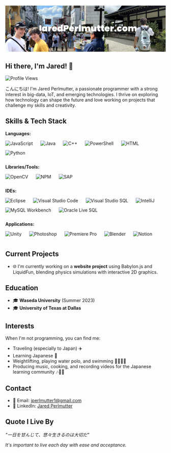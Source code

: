 [![header](./banner.png)](https://jaredperlmutter.com)

## Hi there, I'm Jared! 👋

![Profile Views](https://komarev.com/ghpvc/?username=jear-bear)

こんにちは! I'm Jared Perlmutter, a passionate programmer with a strong interest in big-data, IoT, and emerging technologies. I thrive on exploring how technology can shape the future and love working on projects that challenge my skills and creativity.

## Skills & Tech Stack

**Languages:**
<div>
  <img src="https://cdn.svgporn.com/logos/javascript.svg" alt="JavaScript" height="30" style="display:inline-block; margin-right: 20px;"/>
  <img src="https://cdn.svgporn.com/logos/java.svg" alt="Java" height="30" style="display:inline-block; margin-right: 20px;"/>
  <img src="https://cdn.svgporn.com/logos/c-plusplus.svg" alt="C++" height="30" style="display:inline-block; margin-right: 20px;"/>
  <img src="https://raw.githubusercontent.com/gist/Xainey/d5bde7d01dcbac51ac951810e94313aa/raw/6c858c46726541b48ddaaebab29c41c07a196394/PowerShell.svg" alt="PowerShell" height="30" style="display:inline-block; margin-right: 20px;"/>
  <img src="https://cdn.svgporn.com/logos/html-5.svg" alt="HTML" height="30" style="display:inline-block; margin-right: 20px;"/>
  <img src="https://cdn.svgporn.com/logos/python.svg" alt="Python" height="30" style="display:inline-block; margin-right: 20px;"/>
</div>

**Libraries/Tools:**
<div>
  <img src="https://cdn.svgporn.com/logos/opencv.svg" alt="OpenCV" height="30" style="display:inline-block; margin-right: 20px;"/>
  <img src="https://cdn.svgporn.com/logos/npm.svg" alt="NPM" height="30" style="display:inline-block; margin-right: 20px;"/>
  <img src="https://cdn.svgporn.com/logos/sap.svg" alt="SAP" height="30" style="display:inline-block; margin-right: 20px;"/>
</div>

**IDEs:**
<div>
  <img src="https://cdn.svgporn.com/logos/eclipse.svg" alt="Eclipse" height="30" style="display:inline-block; margin-right: 20px;"/>
  <img src="https://cdn.svgporn.com/logos/visual-studio-code.svg" alt="Visual Studio Code" height="30" style="display:inline-block; margin-right: 20px;"/>
  <img src="https://cdn.svgporn.com/logos/visual-studio.svg" alt="Visual Studio SQL" height="30" style="display:inline-block; margin-right: 20px;"/>
  <img src="https://cdn.svgporn.com/logos/intellij-idea.svg" alt="IntelliJ" height="30" style="display:inline-block; margin-right: 20px;"/>
  <img src="https://cdn.svgporn.com/logos/mysql.svg" alt="MySQL Workbench" height="30" style="display:inline-block; margin-right: 20px;"/>
  <img src="https://cdn.svgporn.com/logos/oracle.svg" alt="Oracle Live SQL" height="30" style="display:inline-block; margin-right: 20px;"/>
</div>

**Applications:**
<div>
  <img src="https://cdn.svgporn.com/logos/unity.svg" alt="Unity" height="30" style="display:inline-block; margin-right: 20px;"/>
  <img src="https://cdn.svgporn.com/logos/adobe-photoshop.svg" alt="Photoshop" height="30" style="display:inline-block; margin-right: 20px;"/>
  <img src="https://cdn.svgporn.com/logos/adobe-premiere.svg" alt="Premiere Pro" height="30" style="display:inline-block; margin-right: 20px;"/>
  <img src="https://cdn.svgporn.com/logos/blender.svg" alt="Blender" height="30" style="display:inline-block; margin-right: 20px;"/>
  <img src="https://cdn.svgporn.com/logos/notion.svg" alt="Notion" height="30" style="display:inline-block; margin-right: 20px;"/>
</div>

## Current Projects

- 🌐 I'm currently working on a **website project** using Babylon.js and LiquidFun, blending physics simulations with interactive 2D graphics.

## Education

- 🎓 **Waseda University** (Summer 2023)
- 🎓 **University of Texas at Dallas**

## Interests

When I'm not programming, you can find me:
- Traveling (especially to Japan) ✈️
- Learning Japanese :crossed_flags:
- Weightlifting, playing water polo, and swimming 🏋️‍♂️🏊‍♂️
- Producing music, cooking, and recording videos for the Japanese learning community 🎶🍳🎥

## Contact

- 📧 Email: [jperlmutter1@gmail.com](mailto:jperlmutter1@gmail.com)
- 💼 LinkedIn: [Jared Perlmutter](https://www.linkedin.com/in/jaredperlmutter)

## Quote I Live By
*"一日を甘んじて、悠々生きるのは大切だ"*

*It's important to live each day with ease and acceptance.*

